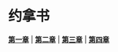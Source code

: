 # 约拿书
 **[第一章](圣经/圣经(吕振中译本)/lzz/390/001.md)** |
 **[第二章](圣经/圣经(吕振中译本)/lzz/390/002.md)** |
 **[第三章](圣经/圣经(吕振中译本)/lzz/390/003.md)** |
 **[第四章](圣经/圣经(吕振中译本)/lzz/390/004.md)**